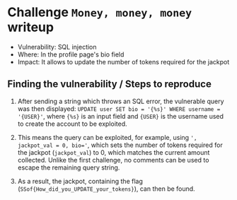 # Challenge `Money, money, money` writeup

- Vulnerability: SQL injection
- Where: In the profile page's bio field
- Impact: It allows to update the number of tokens required for the jackpot

## Finding the vulnerability / Steps to reproduce

1. After sending a string which throws an SQL error, the vulnerable query was then displayed: `UPDATE user SET bio = '{%s}' WHERE username = '{USER}'`, where `{%s}` is an input field and `{USER}` is the username used to create the account to be exploited.

2. This means the query can be exploited, for example, using `', jackpot_val = 0, bio='`, which sets the number of tokens required for the jackpot (`jackpot_val`) to 0, which matches the current amount collected. Unlike the first challenge, no comments can be used to escape the remaining query string.

3. As a result, the jackpot, containing the flag (`SSof{How_did_you_UPDATE_your_tokens}`), can then be found.